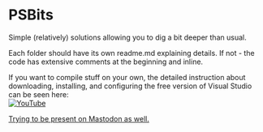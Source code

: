 # PSBits
Simple (relatively) solutions allowing you to dig a bit deeper than usual.

Each folder should have its own readme.md explaining details. If not - the code has extensive comments at the beginning and inline.

If you want to compile stuff on your own, the detailed instruction about downloading, installing, and configuring the free version of Visual Studio can be seen here:<br> 
[![YouTube](https://img.youtube.com/vi/rjnlDxZtZZc/0.jpg)](https://www.youtube.com/watch?v=rjnlDxZtZZc) 


<a rel="me" href="https://infosec.exchange/@0gt">Trying to be present on Mastodon as well.</a>
